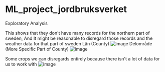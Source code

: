 # ML_project_jordbruksverket


Exploratory Analysis

This shows that they don't have many records for the northern part of sweden, And It might be reasonable to disregard those records and the weather data for that part of sweden
Län (County)
![image](https://github.com/user-attachments/assets/f4046c96-9f34-4976-b3e5-882cd5a5f42c)
Delområde (More Specific Part of County)
![image](https://github.com/user-attachments/assets/a47e7383-ea6c-4d19-8a8b-9034e1704fdc)


Some crops we can disregards entirely because there isn't a lot of data for us to work with
![image](https://github.com/user-attachments/assets/1f78137a-60bc-4b45-ba07-2f3e0c4fb2b8)

